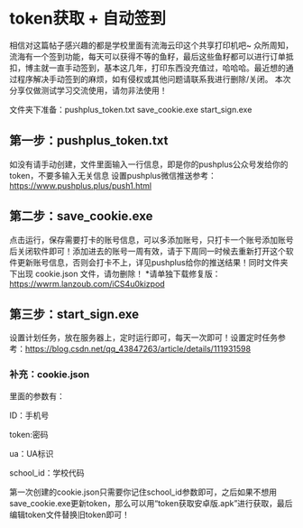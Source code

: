 # token获取 + 自动签到
相信对这篇帖子感兴趣的都是学校里面有流海云印这个共享打印机吧~
众所周知，流海有一个签到功能，每天可以获得不等的鱼籽，最后这些鱼籽都可以进行订单抵扣，博主就一直手动签到，基本这几年，打印东西没充值过，哈哈哈。最近想的通过程序解决手动签到的麻烦，如有侵权或其他问题请联系我进行删除/关闭。
本次分享仅做测试学习交流使用，请勿非法使用！

文件夹下准备：pushplus_token.txt save_cookie.exe start_sign.exe
## 第一步：pushplus_token.txt 
如没有请手动创建，文件里面输入一行信息，即是你的pushplus公众号发给你的token，不要多输入无关信息
设置pushplus微信推送参考：https://www.pushplus.plus/push1.html

## 第二步：save_cookie.exe
点击运行，保存需要打卡的账号信息，可以多添加账号，只打卡一个账号添加账号后关闭软件即可！添加进去的账号一周有效，请于下周同一时候去重新打开这个软件更新账号信息，否则会打卡不上，详见pushplus给你的推送结果！同时文件夹下出现 cookie.json 文件，请勿删除！
*请单独下载修复版：https://wwrm.lanzoub.com/iCS4u0kizpod

## 第三步：start_sign.exe 
设置计划任务，放在服务器上，定时运行即可，每天一次即可！设置定时任务参考：https://blog.csdn.net/qq_43847263/article/details/111931598

### 补充：cookie.json
里面的参数有：

ID：手机号

token:密码

ua：UA标识

school_id：学校代码

第一次创建的cookie.json只需要你记住school_id参数即可，之后如果不想用save_cookie.exe更新token，那么可以用“token获取安卓版.apk”进行获取，最后编辑token文件替换旧token即可！

